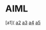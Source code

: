 # AIML
[a1](
[a2](https://github.com/keshettimanoj/AIML/blob/main/A2.ipynb)
[a3](https://github.com/keshettimanoj/AIML/blob/main/a3.ipynb)
[a4](https://github.com/keshettimanoj/AIML/blob/main/a4.ipynb)
[a5](https://github.com/keshettimanoj/AIML/blob/main/a5.ipynb)
